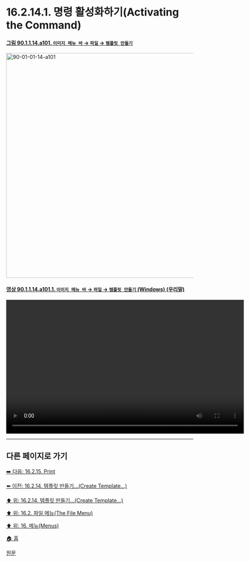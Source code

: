# 16.2.14.1. 명령 활성화하기(Activating the Command)

<a id="90-01-01-14-a101"></a>

#### [그림 90.1.1.14.a101. `이미지 메뉴 바` → `파일` → `템플릿 만들기`](./90-01-01-14-create_template.md#90-01-01-14-a101)
<img width="980" height="605" alt="90-01-01-14-a101" src="https://github.com/user-attachments/assets/cf606c2a-6b1d-465f-96f4-9c67515fd607" />

<a id="90-01-01-14-a101-01"></a>

#### [영상 90.1.1.14.a101.1. `이미지 메뉴 바` → `파일` → `템플릿 만들기` (Windows) (우리말)](./90-01-01-14-create_template.md#90-01-01-14-a101-01)
<video controls="controls" width="640" height="360" src="https://github.com/user-attachments/assets/a425ae1f-6749-43b4-9f22-1c4705579888"></video>

***

## 다른 페이지로 가기

[➡️ 다음: 16.2.15. Print](./16-02-15-print.md)

[⬅️ 이전: 16.2.14. 템플릿 만들기...(Create Template...)](./16-02-14-00-create-template.md)

[⬆️ 위: 16.2.14. 템플릿 만들기...(Create Template...)](./16-02-14-00-create-template.md)

[⬆️ 위: 16.2. 파일 메뉴(The File Menu)](./16-02-00-the-file-menu.md)

[⬆️ 위: 16. 메뉴(Menus)](./16-00-menus.md)

[🏠 홈](./00-home.md)

[원문](https://docs.gimp.org/2.10/ko/gimp-file-create-template.html#idm23288)